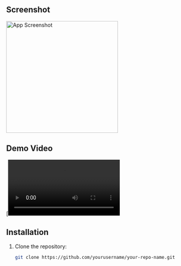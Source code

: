 ## Screenshot
<img src="[https://github.com/yourusername/your-repo-name/blob/main/screenshots/screenshot.png](https://github.com/abdo-essam/MealsApp/blob/master/AppScreen.png)" alt="App Screenshot" width="300"/>


## Demo Video
[![Watch the video](https://github.com/abdo-essam/MealsApp/blob/master/Screen_recording.mp4)

## Installation
1. Clone the repository:
   ```bash
   git clone https://github.com/yourusername/your-repo-name.git
